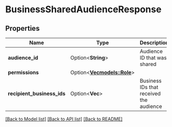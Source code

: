 # BusinessSharedAudienceResponse

## Properties

Name | Type | Description | Notes
------------ | ------------- | ------------- | -------------
**audience_id** | Option<**String**> | Audience ID that was shared | [optional]
**permissions** | Option<[**Vec<models::Role>**](Role.md)> |  | [optional]
**recipient_business_ids** | Option<**Vec<String>**> | Business IDs that received the audience | [optional]

[[Back to Model list]](../README.md#documentation-for-models) [[Back to API list]](../README.md#documentation-for-api-endpoints) [[Back to README]](../README.md)


